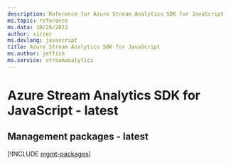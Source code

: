 ```yaml
---
description: Reference for Azure Stream Analytics SDK for JavaScript
ms.topic: reference
ms.data: 10/28/2022
author: xirzec
ms.devlang: javascript
title: Azure Stream Analytics SDK for JavaScript
ms.author: jeffish
ms.service: streamanalytics
---
```

# Azure Stream Analytics SDK for JavaScript - latest

## Management packages - latest
[!INCLUDE [mgmt-packages](stream-analytics-mgmt-index.md)]